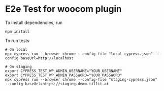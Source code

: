 # E2e Test for woocom plugin

To install dependencies, run
```
npm install
```

To run tests
```
# On local
npx cypress run --browser chrome --config-file "local-cypress.json" --config baseUrl=http://localhost

# On staging
export CYPRESS_TEST_WP_ADMIN_USERNAME="YOUR_USERNAME"
export CYPRESS_TEST_WP_ADMIN_PASSWORD="YOUR_PASSWORD"
npx cypress run --browser chrome --config-file "staging-cypress.json" --config baseUrl=https://staging.demo.tillit.ai
```